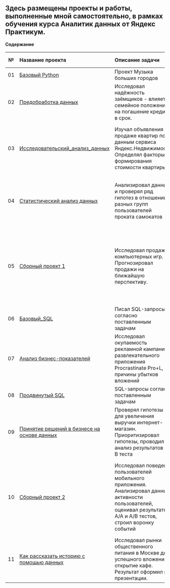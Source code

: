 ## Здесь размещены проекты и работы, выполненные мной самостоятельно, в рамках обучения курса Аналитик данных от Яндекс Практикум.

**Содержание**

|№| Название проекта              | Описание задачи           | Навыки и инструменты                   |
|:--:| :--------------------------------- | :----------------------------------- |:---------------------------|
|01 | [Базовый Python](https://github.com/kolom83/Yandex_Practicum_Data_Analis/tree/main/01%20%D0%91%D0%B0%D0%B7%D0%BE%D0%B2%D1%8B%D0%B9%20Python)| Проект Музыка больших городов| Python, Pandas |
| 02 | [Предобработка данных](https://github.com/kolom83/Yandex_Practicum_Data_Analis/tree/main/02%20%D0%9F%D1%80%D0%B5%D0%B4%D0%BE%D0%B1%D1%80%D0%B0%D0%B1%D0%BE%D1%82%D0%BA%D0%B0%20%D0%B4%D0%B0%D0%BD%D0%BD%D1%8B%D1%85)|Исследовал надёжность заёмщиков - влияет ли семейное положение на погашение кредита в срок. | Pandas, Python, Pymystem3, Counter, предобработка данных|
| 03 | [Исследовательский_анализ_данных](https://github.com/kolom83/Yandex_Practicum_Data_Analis/tree/main/03%20%D0%98%D1%81%D1%81%D0%BB%D0%B5%D0%B4%D0%BE%D0%B2%D0%B0%D1%82%D0%B5%D0%BB%D1%8C%D1%81%D0%BA%D0%B8%D0%B9_%D0%B0%D0%BD%D0%B0%D0%BB%D0%B8%D0%B7_%D0%B4%D0%B0%D0%BD%D0%BD%D1%8B%D1%85) | Изучал объявления о продаже квартир по данным сервиса Яндекс.Недвижимость. Определял факторы формирования стоимости квартиры. | Python, Pandas,  Matplotlib, исследовательский анализ, визуализация данных, предобработка данных |
| 04 | [Статистический анализ данных](https://github.com/kolom83/Yandex_Practicum_Data_Analis/tree/main/04%20%D1%81%D1%82%D0%B0%D1%82%D0%B8%D1%81%D1%82%D0%B8%D1%87%D0%B5%D1%81%D0%BA%D0%B8%D0%B9%20%D0%B0%D0%BD%D0%B0%D0%BB%D0%B8%D0%B7%20%D0%B4%D0%B0%D0%BD%D0%BD%D1%8B%D1%85) | Анализировал данные и проверял ряд гипотез в отношении разных групп пользователей проката самокатов | Python, Pandas, Matplotlib, NumPy, SciPy, описательная статистика, проверка статистических гипотез |
| 05 | [Сборный проект 1](https://github.com/kolom83/Yandex_Practicum_Data_Analis/tree/main/05%20%D1%81%D0%B1%D0%BE%D1%80%D0%BD%D1%8B%D0%B9%20%D0%BF%D1%80%D0%BE%D0%B5%D0%BA%D1%82%201) |  Исследовал продажи компьютерных игр. Прогнозировал продажи на ближайшую перспективу.  | Python, Pandas, Matplotlib, NumPy, SciPy, предобработка данных, исследовательский анализ, описательная статистика, проверка статистических гипотез |
| 06 |  [Базовый_SQL](https://github.com/kolom83/Yandex_Practicum_Data_Analis/tree/main/06%20%D0%91%D0%B0%D0%B7%D0%BE%D0%B2%D1%8B%D0%B9_SQL) | Писал SQL-запросы согласно поставленным задачам| PostgreSQL |
| 07 |  [Анализ бизнес-показателей](https://github.com/kolom83/Yandex_Practicum_Data_Analis/tree/main/07%20%D0%90%D0%BD%D0%B0%D0%BB%D0%B8%D0%B7%20%D0%B1%D0%B8%D0%B7%D0%BD%D0%B5%D1%81-%D0%BF%D0%BE%D0%BA%D0%B0%D0%B7%D0%B0%D1%82%D0%B5%D0%BB%D0%B5%D0%B9) |Исследовал окупаемость рекламной кампании развлекательного приложения Procrastinate Pro+L,  причины убытков вложений| Python, Pandas, Matplotlib, Seaborn, Datetime, NumPy, когортный анализ, юнит-экономика, продуктовые метрики |
| 08 |   [Продвинутый SQL](https://github.com/kolom83/Yandex_Practicum_Data_Analis/tree/main/08%20%D0%9F%D1%80%D0%BE%D0%B4%D0%B2%D0%B8%D0%BD%D1%83%D1%82%D1%8B%D0%B9%20SQL) | SQL-запросы согласно поставленным задачам | PostgreSQL |
| 09 |   [Принятие решений в бизнесе на основе данных ](https://github.com/kolom83/Yandex_Practicum_Data_Analis/tree/main/09%20%D0%9F%D1%80%D0%B8%D0%BD%D1%8F%D1%82%D0%B8%D0%B5%20%D1%80%D0%B5%D1%88%D0%B5%D0%BD%D0%B8%D0%B9%20%D0%B2%20%D0%B1%D0%B8%D0%B7%D0%BD%D0%B5%D1%81%D0%B5%20%D0%BD%D0%B0%20%D0%BE%D1%81%D0%BD%D0%BE%D0%B2%D0%B5%20%D0%B4%D0%B0%D0%BD%D0%BD%D1%8B%D1%85) | Проверял гипотезы для увеличения выручки интернет-магазин. Приоритизировал гипотезы, проводил анализ результатов А/В теста | Python, Pandas, Matplotlib, Datetime, NumPy, SciPy, А/В-тестирование, проверка статистических гипотез |
| 10 |   [Сборный проект 2 ](https://github.com/kolom83/Yandex_Practicum_Data_Analis/tree/main/10%20%D0%A1%D0%B1%D0%BE%D1%80%D0%BD%D1%8B%D0%B9%20%D0%BF%D1%80%D0%BE%D0%B5%D0%BA%D1%82%202) | Исследовал поведения пользователей мобильного приложения. Анализировал данные активности пользователей, оценивал результаты А/А и А/В тестов, строил воронку событий | Python, Pandas, Matplotlib, Seaborn, Plotly, Datetime, Math, NumPy, событийная аналитика, продуктовые метрики, проверка статистических гипотез, визуализация данных|
| 11 |  [Как рассказать историю с помощью данных ](https://github.com/kolom83/Yandex_Practicum_Data_Analis/tree/main/11%20%D0%9A%D0%B0%D0%BA%20%D1%80%D0%B0%D1%81%D1%81%D0%BA%D0%B0%D0%B7%D0%B0%D1%82%D1%8C%20%D0%B8%D1%81%D1%82%D0%BE%D1%80%D0%B8%D1%8E%20%D1%81%20%D0%BF%D0%BE%D0%BC%D0%BE%D1%89%D1%8C%D1%8E%20%D0%B4%D0%B0%D0%BD%D0%BD%D1%8B%D1%85)  | Исследовал рынки общественного питания в Москве для успешного вложения в открытие кафе. Результат оформил в презентации.| Python, Pandas, Matplotlib, Seaborn, Plotly, Datetime, Requests, BytesIO, визуализация данных, создание презентации|
